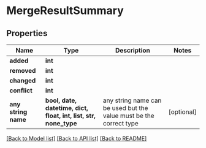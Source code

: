 # MergeResultSummary


## Properties
Name | Type | Description | Notes
------------ | ------------- | ------------- | -------------
**added** | **int** |  | 
**removed** | **int** |  | 
**changed** | **int** |  | 
**conflict** | **int** |  | 
**any string name** | **bool, date, datetime, dict, float, int, list, str, none_type** | any string name can be used but the value must be the correct type | [optional]

[[Back to Model list]](../README.md#documentation-for-models) [[Back to API list]](../README.md#documentation-for-api-endpoints) [[Back to README]](../README.md)



